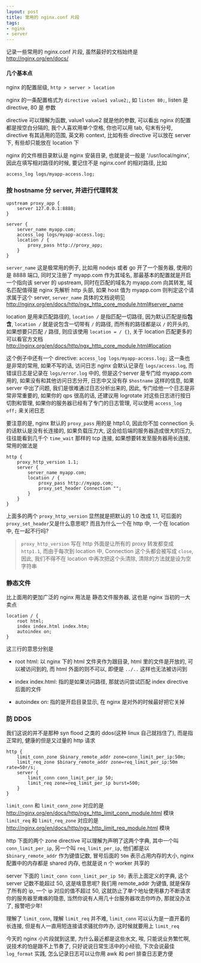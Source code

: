 ```yaml
---
layout: post
title: 常用的 nginx.conf 片段
tags:
- nginx
- server
---
```


记录一些常用的 nginx.conf 片段, 虽然最好的文档始终是 <http://nginx.org/en/docs/>

#### 几个基本点

nginx 的配置层级, `http > server > location`

nginx 的一条配置格式为 `directive value1 value2;`, 如 `listen 80;`, listen 是 directive, 80 是 参数

directive 可以理解为函数, value1 value2 就是他的参数, 可以看出 nginx 的配置都是按空白分隔的, 我个人喜欢用单个空格, 你也可以用 tab, 句末有分号, directive 有其适用的范围, 英文称 context, 比如有些 directive 可以放在 server 下, 有些却只能放在 location 下

nginx 的文件根目录默认是 nginx 安装目录, 也就是说一般是 '/usr/local/nginx', 因此在填写相对路径的时候, 要记住不是 nginx.conf 的相对路径, 比如

```nginx
access_log logs/myapp-access.log;
```

### 按 hostname 分 server, 并进行代理转发

```nginx
upstream proxy_app {
    server 127.0.0.1:8888;
}

server {
    server_name myapp.com;
    access_log logs/myapp-access.log;
    location / {
        proxy_pass http://proxy_app;
    }
}
```

`server_name` 这是极常用的例子, 比如用 nodejs 或者 go 开了一个服务器, 使用的是 8888 端口, 同时又注册了 myapp.com 作为其域名, 那最基本的配置就是开启一个指向该 server 的 upstream, 同时在匹配的域名为 myapp.com 向其转发, 域名匹配值得是 nginx 先解析 http 头部, 如果 host 值为 myapp.com 则判定这个请求属于这个 server, `server_name` 具体的文档说明见<http://nginx.org/en/docs/http/ngx_http_core_module.html#server_name>

location 是用来匹配路径的, `location /` 是指匹配一切路径, 因为默认匹配是指**包含**, `location /` 就是说包含一切带有 `/` 的路径, 而所有的路径都是以 `/` 的开头的, 如果想要只匹配 `/` 路径, 则应该使用 `location = / {}`, 关于 location 匹配更多的可以看官方文档<http://nginx.org/en/docs/http/ngx_http_core_module.html#location>

这个例子中还有一个 directive: `access_log logs/myapp-access.log;` 这一条也是非常的常用, 如果不写的话, 访问日志 nginx 会默认记录在 `logs/access.log`, 而错误日志是记录在 `logs/error.log` 中的, 但是这个server 是专门给 myapp.com 用的, 如果没有和其他访问日志分开, 日志中又没有存 `$hostname` 这样的信息, 如果 server 中出了问题, 我们是很难通过日志分析出来的, 因此, 专门给他一个日志是非常非常重要的, 如果你的 qps 很高的话, 还建议用 logrotate 对这些日志进行按日切割和管理, 如果你的服务器已经有了专门的日志管理, 可以使用 `access_log off;` 来关闭日志

要注意的是, nginx 默认的 `proxy_pass` 用的是 http1.0, 因此你不加 connection 头的话默认是没有长连接的, 如果负载压力大, 这会给后端的服务器造成很大的压力, 往往能看到几千个 `time_wait` 那样的 tcp 连接, 如果想要转发至服务器用长连接, 常用的做法是

```nginx
http {
    proxy_http_version 1.1;
    server {
        server_name myapp.com;
        location / {
            proxy_pass http://myapp.com;
            proxy_set_header Connection "";
        }
    }
}
```

上面多的两个 `proxy_http_version` 显然就是把默认的 1.0 改成 1.1, 可后面的`proxy_set_header`又是什么意思呢? 而且为什么一个在 http 中, 一个在 location 中, 在一起不行吗?

> `proxy_http_version` 写在 http 外面是让所有的 proxy 转发都变成 `http1.1`, 而由于每次到 location 中, Connection 这个头都会被写成 `close`, 因此, 我们不得不在 location 中再次把这个头清除, 清除的方法就是设为空字符串

### 静态文件

比上面用的更加广泛的 nginx 用法是 静态文件服务器, 这也是 nginx 当初的一大卖点

```nginx
location / {
    root html;
    index index.html index.htm;
    autoindex on;
}
```

这三行的意思分别是

- root html: 以 nginx 下的 html 文件夹作为跟目录, html 里的文件是开放的, 可以被访问到的, 而 html 外面的则不可以, 即便是 `../..` 这样也无法被访问到

- index index.html: 指的是如果访问路径, 那就访问尝试匹配 index directive 后面的文件

- autoindex on: 指的是开启目录显示, 在 nginx 是对外的时候最好把它关掉

### 防 DDOS

我们这说的并不是那种 syn flood 之类的 ddos(这种 linux 自己就挡住了), 而是指正常的, 健康的但是又过量的 http 请求

```nginx
http {
    limit_conn_zone $binary_remote_addr zone=conn_limit_per_ip:50m;
    limit_req_zone $binary_remote_addr zone=req_limit_per_ip:50m rate=50r/s;
    server {
        limit_conn conn_limit_per_ip 50;
        limit_req zone=req_limit_per_ip burst=500;
    }
}
```

`limit_conn` 和 `limit_conn_zone` 对应的是 <http://nginx.org/en/docs/http/ngx_http_limit_conn_module.html> 模块
`limit_req` 和 `limit_req_zone` 对应的是 <http://nginx.org/en/docs/http/ngx_http_limit_req_module.html> 模块

http 下面的两个 zone directive 可以理解为声明了这两个字典, 其中一个叫 `conn_limit_per_ip`, 另一个叫 `req_limit_per_ip`, 他们都是以 `$binary_remote_addr` 作为键值记数, 冒号后面的 `50m` 表示占用内存的大小, nginx 配置中的内存都是 shared 内存, 也就是说 n 个 worker 共享的

server 下面的 `limit_conn conn_limit_per_ip 50;` 表示上面定义的字典, 这个 server 记数不能超过 50, 这是啥意思呢? 我们用 remote_addr 为键值, 就是保存了所有的 ip, 一个 ip 对应的值不超过 50, 这就防止了单个地址使用暴力不断请求你的服务器至瘫痪的隐患, 当然你说有人用几十台服务器攻击你咋办, 那就没办法了, 报警吧少年!

理解了 `limit_conn`, 理解 `limit_req` 并不难, `limit_conn` 可以认为是一直开着的长连接, 但是有人一直用短连接请求骚扰你咋办, 这时候就要用上 `limit_req`

今天的 nginx 小片段就到这里, 为什么最近都是这些水文, 唉, 只能说业务繁忙啊, 说技术的怕是跟不上节奏了, 只好说说日常生活中的小经验, 下次会说最佳 `log_format` 实践, 怎么记录日志可以让你用 awk 和 perl 排查日志更方便
